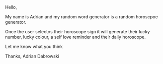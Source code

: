 Hello,

My name is Adrian and my random word generator is a random horoscpoe generator. 

Once the user selectos their horoscope sign it will generate their lucky number, lucky colour, a self love reminder and their daily horoscope.

Let me know what you think

Thanks,
Adrian Dabrowski
